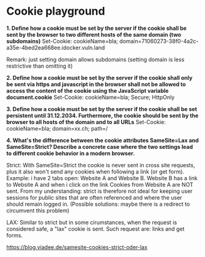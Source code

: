 # Cookie playground

**1. Define how a cookie must be set by the server if the cookie shall be sent by the browser to two different hosts of the same domain (two subdomains)**
Set-Cookie: cookieName=bla; domain=71060273-38f0-4a2c-a35e-4bed2ea668ee.idocker.vuln.land

Remark: just setting domain allows subdomains (setting domain is less restrictive than omitting it)

**2. Define how a cookie must be set by the server if the cookie shall only be sent via https and javascript in the browser shall not be allowed to access the content of the cookie using the JavaScript variable document.cookie**
Set-Cookie: cookieName=bla; Secure; HttpOnly

**3. Define how a cookie must be set by the server if the cookie shall be set persistent until 31.12.2034. Furthermore, the cookie should be sent by the browser to all hosts of the domain and to all URLs**
Set-Cookie: cookieName=bla; domain=xx.ch; path=/

**4. What's the difference between the cookie attributes SameSite=Lax and SameSite=Strict? Describe a concrete case where the two settings lead to different cookie behavior in a modern browser.**

Strict: With SameSite=Strict the cookie is never sent in cross site requests, plus it also won't send any cookies when following a link (or get form). Example: i have 2 tabs open: Website A and Website B. Website B has a link to Website A and when i click on the link Cookies from Website A are NOT sent.
From my understanding: strict is therefore not ideal for keeping user sessions for public sites that are often referenced and where the user should remain logged in. (Possible solutions: maybe there is a redirect to circumvent this problem)

LAX: Similar to strict but in some cirumstances, when the request is considered safe, a "lax" cookie is sent. Such request are: links and get forms.

https://blog.viadee.de/samesite-cookies-strict-oder-lax
